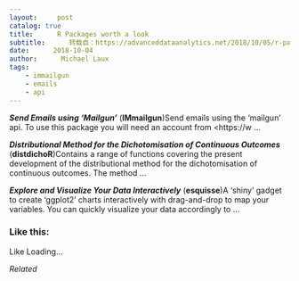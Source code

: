 ```yaml
---
layout:     post
catalog: true
title:      R Packages worth a look
subtitle:      转载自：https://advanceddataanalytics.net/2018/10/05/r-packages-worth-a-look-1293/
date:      2018-10-04
author:      Michael Laux
tags:
    - immailgun
    - emails
    - api
---
```


***Send Emails using ‘Mailgun’*** (**IMmailgun**)Send emails using the ‘mailgun’ api. To use this package you will need an account from <https://w …

***Distributional Method for the Dichotomisation of Continuous Outcomes*** (**distdichoR**)Contains a range of functions covering the present development of the distributional method for the dichotomisation of continuous outcomes. The method …

***Explore and Visualize Your Data Interactively*** (**esquisse**)A ‘shiny’ gadget to create ‘ggplot2’ charts interactively with drag-and-drop to map your variables. You can quickly visualize your data accordingly to …





### Like this:

Like Loading...


*Related*

